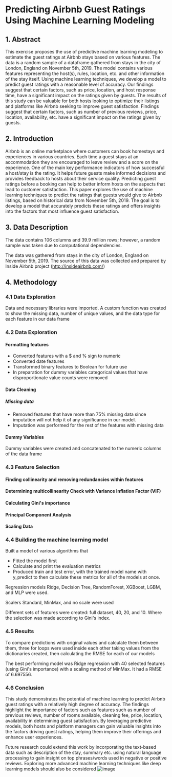 # Predicting Airbnb Guest Ratings Using Machine Learning Modeling

## 1. Abstract
This exercise proposes the use of predictive machine learning modeling to estimate the guest ratings at Airbnb stays based on various features. The data is a random sample of a dataframe gathered from stays in the city of London, England on November 5th, 2019. The model contains various features representing the host(s), rules, location, etc. and other information of the stay itself. Using machine learning techniques, we develop a model to predict guest ratings with a reasonable level of accuracy. Our findings suggest that certain factors, such as price, location, and host response time, have a significant impact on the ratings given by guests. The results of this study can be valuable for both hosts looking to optimize their listings and platforms like Airbnb seeking to improve guest satisfaction. Findings suggest that certain factors, such as number of previous reviews, price, location, availability, etc. have a significant impact on the ratings given by guests. 

## 2. Introduction
Airbnb is an online marketplace where customers can book homestays and experiences in various countries. Each time a guest stays at an accommodation they are encouraged to leave review and a score on the experience. One of the main key performance indicators of how successful a host/stay is the rating. It helps future guests make informed decisions and provides feedback to hosts about their service quality. Predicting guest ratings before a booking can help to better inform hosts on the aspects that lead to customer satisfaction. This paper explores the use of machine learning techniques to predict the ratings that guests would give to Airbnb listings, based on historical data from November 5th, 2019. The goal is to develop a model that accurately predicts these ratings and offers insights into the factors that most influence guest satisfaction.

## 3. Data Description
The data contains 106 columns and 39.9 million rows; however, a random sample was taken due to computational dependencies. 

The data was gathered from stays in the city of London, England on November 5th, 2019. The source of this data was collected and prepared by Inside Airbnb project (http://insideairbnb.com/)

## 4. Methodology

### 4.1 Data Exploration

Data and necessary libraries were imported. A custom function was created to show the missing data, number of unique values, and the data type for each feature in our data frame

### 4.2 Data Exploration

#### Formatting features
* Converted features with a $ and % sign to numeric
* Converted date features
* Transformed binary features to Boolean for future use
* In preparation for dummy variables categorical values that have disproportionate value counts were removed

#### Data Cleaning
##### Missing data
* Removed features that have more than 75% missing data since imputation will not help it of any significance in our model.
* Imputation was performed for the rest of the features with missing data

#### Dummy Variables
Dummy variables were created and concatenated to the numeric columns of the data frame

### 4.3 Feature Selection
#### Finding collinearity and removing redundancies within features
#### Determining multicollinearity Check with Variance Inflation Factor (VIF)
#### Calculating Gini's importance
#### Principal Component Analysis
#### Scaling Data

### 4.4 Building the machine learning model
Built a model of various algorithms that
* Fitted the model first
* Calculate and print the evaluation metrics
* Produced train and test error, with the trained model name with y_predict to then calculate these metrics for all of the models at once.

Regression models Ridge, Decision Tree, RandomForest, XGBoost, LGBM, and MLP were used.

Scalers Standard, MinMax, and no scale were used

Different sets of features were created: full dataset, 40, 20, and 10. Where the selection was made according to Gini's index.

### 4.5 Results
To compare predictions with original values and calculate them between them, three for loops were used inside each other taking values from the dictionaries created, then calculating the RMSE for each of our models

The best performing model was Ridge	regression with 40 selected features (using Gini's importance) with a scaling method of MinMax. It had a RMSE of 6.697556.

### 4.6 Conclusion
This study demonstrates the potential of machine learning to predict Airbnb guest ratings with a relatively high degree of accuracy. The findings highlight the importance of factors such as features such as number of previous reviews, number of rooms available, cleaning fee, price, location, availability in determining guest satisfaction. By leveraging predictive models, both hosts and platform managers can gain valuable insights into the factors driving guest ratings, helping them improve their offerings and enhance user experiences.

Future research could extend this work by incorporating the text-based data such as description of the stay, summary etc. using natural language processing to gain insight on top phrases/words used in negative or positive reviews. Exploring more advanced machine learning techniques like deep learning models should also be considered
![image](https://github.com/user-attachments/assets/d6a3c3e5-3ea7-417b-bc9c-a009f9766744)
